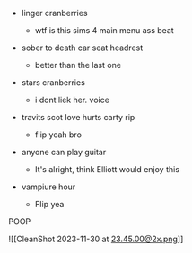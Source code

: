- linger cranberries
	- wtf is this sims 4 main menu ass beat

- sober to death car seat headrest
	- better than the last one

- stars cranberries
	- i dont liek her.  voice

- travits scot love hurts carty rip
	- flip yeah bro

- anyone can play guitar
	- It's alright, think Elliott would enjoy this

- vampiure hour
	- Flip yea

POOP

![[CleanShot 2023-11-30 at 23.45.00@2x.png]]